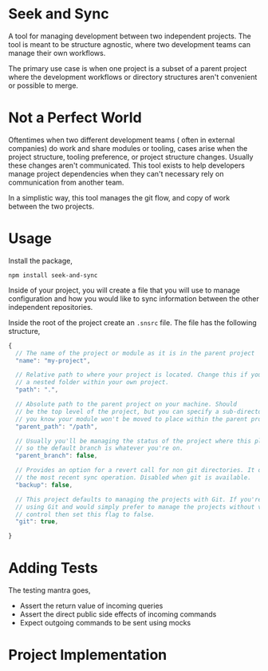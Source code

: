 # Seek and Sync
A tool for managing development between two independent projects. The tool is 
meant to be structure agnostic, where two development teams can manage their
own workflows.

The primary use case is when one project is a subset of a parent project where 
the development workflows or directory structures aren't convenient or possible
to merge.

# Not a Perfect World
Oftentimes when two different development teams ( often in external companies) 
do work and share modules or tooling, cases arise when the project structure,
tooling preference, or project structure changes. Usually these changes aren't
communicated. This tool exists to help developers manage project dependencies
when they can't necessary rely on communication from another team.

In a simplistic way, this tool manages the git flow, and copy of work between the
two projects.

# Usage
Install the package,

```
npm install seek-and-sync
```

Inside of your project, you will create a file that you will use to manage configuration
and how you would like to sync information between the other independent repositories.

Inside the root of the project create an `.snsrc` file. The file has the following structure,

```javascript
{
  // The name of the project or module as it is in the parent project
  "name": "my-project",

  // Relative path to where your project is located. Change this if you're managing
  // a nested folder within your own project.
  "path": ".",

  // Absolute path to the parent project on your machine. Should 
  // be the top level of the project, but you can specify a sub-directory if
  // you know your module won't be moved to place within the parent project.
  "parent_path": "/path",

  // Usually you'll be managing the status of the project where this plugin is installed,
  // so the default branch is whatever you're on.
  "parent_branch": false,

  // Provides an option for a revert call for non git directories. It only stores
  // the most recent sync operation. Disabled when git is available.
  "backup": false,

  // This project defaults to managing the projects with Git. If you're not
  // using Git and would simply prefer to manage the projects without version
  // control then set this flag to false.
  "git": true,

}
```

# Adding Tests
The testing mantra goes,
* Assert the return value of incoming queries
* Assert the direct public side effects of incoming commands
* Expect outgoing commands to be sent using mocks

# Project Implementation
